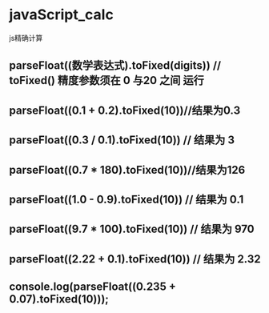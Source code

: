 # javaScript_calc
js精确计算


## parseFloat((数学表达式).toFixed(digits)) // toFixed() 精度参数须在 0 与20 之间 运行
## parseFloat((0.1 + 0.2).toFixed(10))//结果为0.3
## parseFloat((0.3 / 0.1).toFixed(10)) // 结果为 3  
## parseFloat((0.7 * 180).toFixed(10))//结果为126
## parseFloat((1.0 - 0.9).toFixed(10)) // 结果为 0.1   
## parseFloat((9.7 * 100).toFixed(10)) // 结果为 970 
## parseFloat((2.22 + 0.1).toFixed(10)) // 结果为 2.32
##  console.log(parseFloat((0.235 + 0.07).toFixed(10)));
